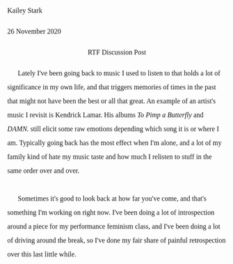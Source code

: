 <!--
My question for you is, is there any media that you have rewatched (or relistened to, or replayed)? Some questions to consider: do you (or did you) do so for class, for pleasure, for work? Are you doing it for an express purpose, or just to experience the media? What was that experience like? Do you learn new things about the piece of media when you rewatch, and if so, what things jump out? Do you watch things alone, or with friends and family? Do you watch it on the same platform, or have you bought it more than once?
-->
<p style="line-height: 2; font-family: Times New Roman; font-size:16px">Kailey Stark</p>
<p style="line-height: 2; font-family: Times New Roman; font-size:16px">26 November 2020</p>
<!--  -->
<p style="text-align: center; line-height: 2; font-family: Times New Roman; font-size:16px">
RTF Discussion Post
</p>
<!--  -->
<!--  -->
<p style="text-align: left; line-height: 2; font-family: Times New Roman; font-size:16px">
<!--  -->
&nbsp;&nbsp;&nbsp;&nbsp;&nbsp;
<!--  -->
Lately I've been going back to music I used to listen to that holds a lot of significance in my own life, and that triggers memories of times in the past that might not have been the best or all that great.
<!--  -->
An example of an artist's music I revisit is Kendrick Lamar. His albums <i>To Pimp a Butterfly</i> and <i>DAMN.</i> still elicit some raw emotions depending which song it is or where I am. Typically going back has the most effect when I'm alone, and a lot of my family kind of hate my music taste and how much I relisten to stuff in the same order over and over.
<!--  -->
<BR><BR>
<!--  -->
&nbsp;&nbsp;&nbsp;&nbsp;&nbsp;
<!--  -->
Sometimes it's good to look back at how far you've come, and that's something I'm working on right now. I've been doing a lot of introspection around a piece for my performance feminism class, and I've been doing a lot of driving around the break, so I've done my fair share of painful retrospection over this last little while.
<!--  -->
<!--  -->
<!--  -->
<!--  -->
<!--  -->
<!--  -->
</p>
